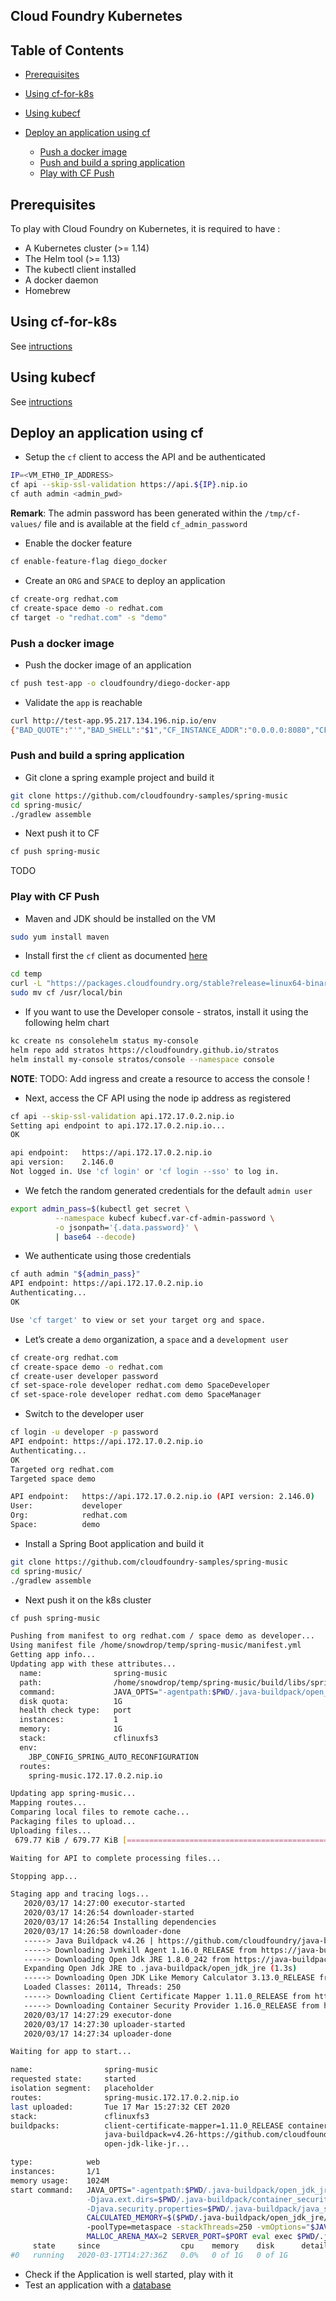 ## Cloud Foundry Kubernetes

## Table of Contents

  * [Prerequisites](#prerequisites)
  * [Using cf-for-k8s](#using-cf-for-k8s)
  * [Using kubecf](#using-kubecf)

  * [Deploy an application using cf](#deploy-an-application-using-cf)
     * [Push a docker image](#push-a-docker-image)
     * [Push and build a spring application](#push-and-build-a-spring-application)
     * [Play with CF Push](#play-with-cf-push)


## Prerequisites

To play with Cloud Foundry on Kubernetes, it is required to have :
- A Kubernetes cluster (>= 1.14)
- The Helm tool (>= 1.13)
- The kubectl client installed
- A docker daemon
- Homebrew

## Using cf-for-k8s

See [intructions](CF-4-K8s.md)

## Using kubecf

See [intructions](KUBECF.md)

## Deploy an application using cf

- Setup the `cf` client to access the API and be authenticated
```bash
IP=<VM_ETH0_IP_ADDRESS>
cf api --skip-ssl-validation https://api.${IP}.nip.io
cf auth admin <admin_pwd>
```
**Remark**: The admin password has been generated within the `/tmp/cf-values/` file and is available at the field `cf_admin_password`

- Enable the docker feature
```bash
cf enable-feature-flag diego_docker
```
- Create an `ORG` and `SPACE` to deploy an application
```bash
cf create-org redhat.com
cf create-space demo -o redhat.com
cf target -o "redhat.com" -s "demo"
```

### Push a docker image

- Push the docker image of an application
```bash
cf push test-app -o cloudfoundry/diego-docker-app
```
- Validate the `app` is reachable
```bash
curl http://test-app.95.217.134.196.nip.io/env
{"BAD_QUOTE":"'","BAD_SHELL":"$1","CF_INSTANCE_ADDR":"0.0.0.0:8080","CF_INSTANCE_INTERNAL_IP":"10.244.0.32","CF_INSTANCE_IP":"10.244.0.32","CF_INSTANCE_PORT":"8080","CF_INSTANCE_PORTS":"[{\"external\":8080,\"internal\":8080}]","HOME":"/home/some_docker_user","HOSTNAME":"diego-docker-app-demo-3c087bf83d-0","KUBERNETES_PORT":"tcp://10.96.0.1:443","KUBERNETES_PORT_443_TCP":"tcp://10.96.0.1:443","KUBERNETES_PORT_443_TCP_ADDR":"10.96.0.1","KUBERNETES_PORT_443_TCP_PORT":"443","KUBERNETES_PORT_443_TCP_PROTO":"tcp","KUBERNETES_SERVICE_HOST":"10.96.0.1","KUBERNETES_SERVICE_PORT":"443","KUBERNETES_SERVICE_PORT_HTTPS":"443","LANG":"en_US.UTF-8","MEMORY_LIMIT":"1024m","PATH":"/usr/local/sbin:/usr/local/bin:/usr/sbin:/usr/bin:/sbin:/bin:/myapp/bin","POD_NAME":"diego-docker-app-demo-3c087bf83d-0","PORT":"8080","SOME_VAR":"some_docker_value","S_CD8A51EC_F591_488B_B98D_5884B15C156B_PORT":"tcp://10.100.236.5:8080","S_CD8A51EC_F591_488B_B98D_5884B15C156B_PORT_8080_TCP":"tcp://10.100.236.5:8080","S_CD8A51EC_F591_488B_B98D_5884B15C156B_PORT_8080_TCP_ADDR":"10.100.236.5","S_CD8A51EC_F591_488B_B98D_5884B15C156B_PORT_8080_TCP_PORT":"8080","S_CD8A51EC_F591_488B_B98D_5884B15C156B_PORT_8080_TCP_PROTO":"tcp","S_CD8A51EC_F591_488B_B98D_5884B15C156B_SERVICE_HOST":"10.100.236.5","S_CD8A51EC_F591_488B_B98D_5884B15C156B_SERVICE_PORT":"8080","S_CD8A51EC_F591_488B_B98D_5884B15C156B_SERVICE_PORT_HTTP":"8080","VCAP_APPLICATION":"{\"cf_api\":\"https://api.95.217.134.196.nip.io\",\"limits\":{\"fds\":16384,\"mem\":1024,\"disk\":1024},\"application_name\":\"diego-docker-app\",\"application_uris\":[\"diego-docker-app.95.217.134.196.nip.io\"],\"name\":\"diego-docker-app\",\"space_name\":\"demo\",\"space_id\":\"f148f02d-fcf3-4657-a3ea-f3f8cae530ad\",\"organization_id\":\"c4f7aa9b-18cf-4687-8073-719f61cc4168\",\"organization_name\":\"redhat.com\",\"uris\":[\"diego-docker-app.95.217.134.196.nip.io\"],\"process_id\":\"7e52ed45-3a98-41ca-ac94-21b69cf06f9f\",\"process_type\":\"web\",\"application_id\":\"7e52ed45-3a98-41ca-ac94-21b69cf06f9f\",\"version\":\"63884c6e-3e6d-45a9-b16a-40cc3e3d5c48\",\"application_version\":\"63884c6e-3e6d-45a9-b16a-40cc3e3d5c48\"}","VCAP_APP_HOST":"0.0.0.0","VCAP_APP_PORT":"8080","VCAP_SERVICES":"{}"}[snowdrop@k03-k116 cf-for-k8s]$
```

### Push and build a spring application

- Git clone a spring example project and build it
```bash
git clone https://github.com/cloudfoundry-samples/spring-music
cd spring-music/
./gradlew assemble
```

- Next push it to CF
```bash
cf push spring-music
```

TODO

### Play with CF Push

- Maven and JDK should be installed on the VM
```bash
sudo yum install maven
```

- Install first the `cf` client as documented [here](https://github.com/cloudfoundry/cli#downloads)
```bash
cd temp
curl -L "https://packages.cloudfoundry.org/stable?release=linux64-binary&source=github" | tar -zx
sudo mv cf /usr/local/bin
```

- If you want to use the Developer console - stratos, install it using the following helm chart
```bash
kc create ns consolehelm status my-console
helm repo add stratos https://cloudfoundry.github.io/stratos
helm install my-console stratos/console --namespace console
```
**NOTE**: TODO: Add ingress and create a resource to access the console !

- Next, access the CF API using the node ip address as registered
```bash
cf api --skip-ssl-validation api.172.17.0.2.nip.io
Setting api endpoint to api.172.17.0.2.nip.io...
OK

api endpoint:   https://api.172.17.0.2.nip.io
api version:    2.146.0
Not logged in. Use 'cf login' or 'cf login --sso' to log in.
```

- We fetch the random generated credentials for the default `admin user` 
```bash
export admin_pass=$(kubectl get secret \
          --namespace kubecf kubecf.var-cf-admin-password \
          -o jsonpath='{.data.password}' \
          | base64 --decode)
```

- We authenticate using those credentials
```bash
cf auth admin "${admin_pass}"
API endpoint: https://api.172.17.0.2.nip.io
Authenticating...
OK

Use 'cf target' to view or set your target org and space.
```
- Let’s create a `demo` organization, a `space` and a `development user`
```bash
cf create-org redhat.com
cf create-space demo -o redhat.com
cf create-user developer password
cf set-space-role developer redhat.com demo SpaceDeveloper
cf set-space-role developer redhat.com demo SpaceManager
```
- Switch to the developer user
```bash
cf login -u developer -p password
API endpoint: https://api.172.17.0.2.nip.io
Authenticating...
OK
Targeted org redhat.com
Targeted space demo

API endpoint:   https://api.172.17.0.2.nip.io (API version: 2.146.0)
User:           developer
Org:            redhat.com
Space:          demo
```
- Install a Spring Boot application and build it
```bash
git clone https://github.com/cloudfoundry-samples/spring-music
cd spring-music/
./gradlew assemble
```
- Next push it on the k8s cluster
```bash
cf push spring-music

Pushing from manifest to org redhat.com / space demo as developer...
Using manifest file /home/snowdrop/temp/spring-music/manifest.yml
Getting app info...
Updating app with these attributes...
  name:                spring-music
  path:                /home/snowdrop/temp/spring-music/build/libs/spring-music-1.0.jar
  command:             JAVA_OPTS="-agentpath:$PWD/.java-buildpack/open_jdk_jre/bin/jvmkill-1.16.0_RELEASE=printHeapHistogram=1 -Djava.io.tmpdir=$TMPDIR -XX:ActiveProcessorCount=$(nproc) -Djava.ext.dirs=$PWD/.java-buildpack/container_security_provider:$PWD/.java-buildpack/open_jdk_jre/lib/ext -Djava.security.properties=$PWD/.java-buildpack/java_security/java.security $JAVA_OPTS" && CALCULATED_MEMORY=$($PWD/.java-buildpack/open_jdk_jre/bin/java-buildpack-memory-calculator-3.13.0_RELEASE -totMemory=$MEMORY_LIMIT -loadedClasses=20232 -poolType=metaspace -stackThreads=250 -vmOptions="$JAVA_OPTS") && echo JVM Memory Configuration: $CALCULATED_MEMORY && JAVA_OPTS="$JAVA_OPTS $CALCULATED_MEMORY" && MALLOC_ARENA_MAX=2 SERVER_PORT=$PORT eval exec $PWD/.java-buildpack/open_jdk_jre/bin/java $JAVA_OPTS -cp $PWD/. org.springframework.boot.loader.JarLauncher
  disk quota:          1G
  health check type:   port
  instances:           1
  memory:              1G
  stack:               cflinuxfs3
  env:
    JBP_CONFIG_SPRING_AUTO_RECONFIGURATION
  routes:
    spring-music.172.17.0.2.nip.io

Updating app spring-music...
Mapping routes...
Comparing local files to remote cache...
Packaging files to upload...
Uploading files...
 679.77 KiB / 679.77 KiB [===============================================================================================================================================] 100.00% 1s

Waiting for API to complete processing files...

Stopping app...

Staging app and tracing logs...
   2020/03/17 14:27:00 executor-started
   2020/03/17 14:26:54 downloader-started
   2020/03/17 14:26:54 Installing dependencies
   2020/03/17 14:26:58 downloader-done
   -----> Java Buildpack v4.26 | https://github.com/cloudfoundry/java-buildpack.git#e06e00b
   -----> Downloading Jvmkill Agent 1.16.0_RELEASE from https://java-buildpack.cloudfoundry.org/jvmkill/bionic/x86_64/jvmkill-1.16.0-RELEASE.so (0.0s)
   -----> Downloading Open Jdk JRE 1.8.0_242 from https://java-buildpack.cloudfoundry.org/openjdk/bionic/x86_64/openjdk-jre-1.8.0_242-bionic.tar.gz (2.4s)
   Expanding Open Jdk JRE to .java-buildpack/open_jdk_jre (1.3s)
   -----> Downloading Open JDK Like Memory Calculator 3.13.0_RELEASE from https://java-buildpack.cloudfoundry.org/memory-calculator/bionic/x86_64/memory-calculator-3.13.0-RELEASE.tar.gz (0.0s)
   Loaded Classes: 20114, Threads: 250
   -----> Downloading Client Certificate Mapper 1.11.0_RELEASE from https://java-buildpack.cloudfoundry.org/client-certificate-mapper/client-certificate-mapper-1.11.0-RELEASE.jar (0.0s)
   -----> Downloading Container Security Provider 1.16.0_RELEASE from https://java-buildpack.cloudfoundry.org/container-security-provider/container-security-provider-1.16.0-RELEASE.jar (0.1s)
   2020/03/17 14:27:29 executor-done
   2020/03/17 14:27:30 uploader-started
   2020/03/17 14:27:34 uploader-done

Waiting for app to start...

name:                spring-music
requested state:     started
isolation segment:   placeholder
routes:              spring-music.172.17.0.2.nip.io
last uploaded:       Tue 17 Mar 15:27:32 CET 2020
stack:               cflinuxfs3
buildpacks:          client-certificate-mapper=1.11.0_RELEASE container-security-provider=1.16.0_RELEASE
                     java-buildpack=v4.26-https://github.com/cloudfoundry/java-buildpack.git#e06e00b java-main java-opts java-security jvmkill-agent=1.16.0_RELEASE
                     open-jdk-like-jr...

type:            web
instances:       1/1
memory usage:    1024M
start command:   JAVA_OPTS="-agentpath:$PWD/.java-buildpack/open_jdk_jre/bin/jvmkill-1.16.0_RELEASE=printHeapHistogram=1 -Djava.io.tmpdir=$TMPDIR -XX:ActiveProcessorCount=$(nproc)
                 -Djava.ext.dirs=$PWD/.java-buildpack/container_security_provider:$PWD/.java-buildpack/open_jdk_jre/lib/ext
                 -Djava.security.properties=$PWD/.java-buildpack/java_security/java.security $JAVA_OPTS" &&
                 CALCULATED_MEMORY=$($PWD/.java-buildpack/open_jdk_jre/bin/java-buildpack-memory-calculator-3.13.0_RELEASE -totMemory=$MEMORY_LIMIT -loadedClasses=20232
                 -poolType=metaspace -stackThreads=250 -vmOptions="$JAVA_OPTS") && echo JVM Memory Configuration: $CALCULATED_MEMORY && JAVA_OPTS="$JAVA_OPTS $CALCULATED_MEMORY" &&
                 MALLOC_ARENA_MAX=2 SERVER_PORT=$PORT eval exec $PWD/.java-buildpack/open_jdk_jre/bin/java $JAVA_OPTS -cp $PWD/. org.springframework.boot.loader.JarLauncher
     state     since                  cpu    memory    disk      details
#0   running   2020-03-17T14:27:36Z   0.0%   0 of 1G   0 of 1G
```
- Check if the Application is well started, play with it
- Test an application with a [database](https://tanzu.vmware.com/tutorials/getting-started/introduction)
